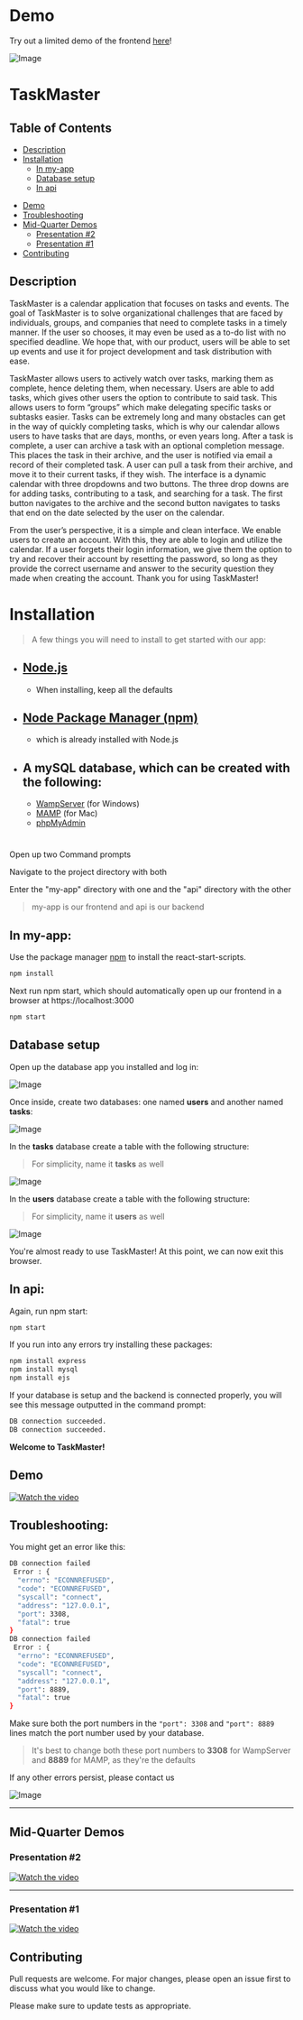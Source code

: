 # Demo
  Try out a limited demo of the frontend [here](https://therohanrao.github.io/TaskMaster/)!

![Image](/img/logo.png)

# TaskMaster 

## Table of Contents
* [Description](#description)
* [Installation](#Installation)
  * [In my-app](#In-my-app)
  * [Database setup](#Database-setup)
  * [In api](#In-api)
- [Demo](#demo)
- [Troubleshooting](#Troubleshooting)
- [Mid-Quarter Demos](#Mid-Quarter-Demos)
    * [Presentation #2](#Presentation-2)
    * [Presentation #1](#Presentation-1)
- [Contributing](#Contributing)

## Description
   TaskMaster is a calendar application that focuses on tasks and events. The goal of TaskMaster is to solve organizational challenges that are faced by individuals, groups, and companies that need to complete tasks in a timely manner. If the user so chooses, it may even be used as a to-do list with no specified deadline. We hope that, with our product, users will be able to set up events and use it for project development and task distribution with ease.

   TaskMaster allows users to actively watch over tasks, marking them as complete, hence deleting them, when necessary. Users are able to add tasks, which gives other users the option to contribute to said task. This allows users to form “groups” which make delegating specific tasks or subtasks easier. Tasks can be extremely long and many obstacles can get in the way of quickly completing tasks, which is why our calendar allows users to have tasks that are days, months, or even years long. After a task is complete, a user can archive a task with an optional completion message. This places the task in their archive, and the user is notified via email a record of their completed task. A user can pull a task from their archive, and move it to their current tasks, if they wish. The interface is a dynamic calendar with three dropdowns and two buttons. The three drop downs are for adding tasks, contributing to a task, and searching for a task. The first button navigates to the archive and the second button navigates to tasks that end on the date selected by the user on the calendar. 
  

   From the user’s perspective, it is a simple and clean interface. We enable users to create an account. With this, they are able to login and utilize the calendar. If a user forgets their login information, we give them the option to try and recover their account by resetting the password, so long as they provide the correct username and answer to the security question they made when creating the account. Thank you for using TaskMaster!

          
# Installation

> A few things you will need to install to get started with our app:

* [Node.js](https://nodejs.org/en/download/)
    -
    - When installing, keep all the defaults
* [Node Package Manager (npm)](https://www.npmjs.com/get-npm) 
    -
    - which is already installed with Node.js
* A mySQL database, which can be created with the following:
    -
    - [WampServer](https://sourceforge.net/projects/wampserver/) (for Windows)
    - [MAMP](https://www.mamp.info/en/downloads/) (for Mac)
    - [phpMyAdmin](https://www.phpmyadmin.net/)

#

Open up two Command prompts

Navigate to the project directory with both

Enter the "my-app" directory with one and the "api" directory with the other

> my-app is our frontend and api is our backend

## **In my-app**:

Use the package manager [npm](https://www.npmjs.com/get-npm) to install the react-start-scripts.

```bash
npm install
```

Next run npm start, which should automatically open up our frontend in a browser at https://localhost:3000

```bash
npm start
```

## **Database setup**

Open up the database app you installed and log in:

![Image](/img/databaselogin.jpg)

Once inside, create two databases: one named **users** and another named **tasks**:

![Image](/img/database1.png)

In the **tasks** database create a table with the following structure: 

> For simplicity, name it **tasks** as well

![Image](/img/databasetasks.jpg)

In the **users** database create a table with the following structure: 

> For simplicity, name it **users** as well

![Image](/img/databaseusers.jpg)

You're almost ready to use TaskMaster!
At this point, we can now exit this browser.

## **In api**:

Again, run npm start:
```bash
npm start
```

If you run into any errors try installing these packages:

```bash
npm install express
npm install mysql
npm install ejs
```

If your database is setup and the backend is connected properly, you will see this message outputted in the command prompt:
```bash
DB connection succeeded.
DB connection succeeded.
```

**Welcome to TaskMaster!**

## **Demo**

[![Watch the video](https://img.youtube.com/vi/A7cm_KLtnC4/maxresdefault.jpg)](https://youtu.be/A7cm_KLtnC4)


## **Troubleshooting**:

You might get an error like this:
```bash
DB connection failed
 Error : {
  "errno": "ECONNREFUSED",
  "code": "ECONNREFUSED",
  "syscall": "connect",
  "address": "127.0.0.1",
  "port": 3308,
  "fatal": true
}
DB connection failed
 Error : {
  "errno": "ECONNREFUSED",
  "code": "ECONNREFUSED",
  "syscall": "connect",
  "address": "127.0.0.1",
  "port": 8889,
  "fatal": true
}
```
Make sure both the port numbers in the `"port": 3308` and `"port": 8889` lines match the port number used by your database.

> It's best to change both these port numbers to **3308** for WampServer and **8889** for MAMP, as they're the defaults

If any other errors persist, please contact us

![Image](/img/TMContact.jpg)

---

## Mid-Quarter Demos

### Presentation #2
[![Watch the video](https://img.youtube.com/vi/W_7tX75a0oQ/maxresdefault.jpg)](https://www.youtube.com/watch?v=W_7tX75a0oQ)

---

### Presentation #1
[![Watch the video](https://img.youtube.com/vi/Y4Ebtd4wPCY/maxresdefault.jpg)](https://www.youtube.com/watch?v=Y4Ebtd4wPCY)

## Contributing
Pull requests are welcome. For major changes, please open an issue first to discuss what you would like to change.

Please make sure to update tests as appropriate.

